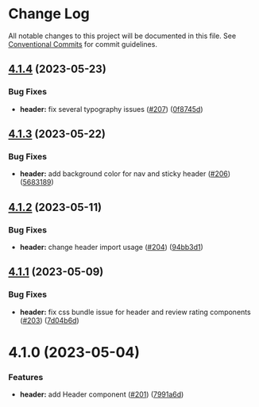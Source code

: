 # Change Log

All notable changes to this project will be documented in this file.
See [Conventional Commits](https://conventionalcommits.org) for commit guidelines.

## [4.1.4](https://github.com/hey-car/heycar-uikit/compare/@heycar-uikit/header@4.1.3...@heycar-uikit/header@4.1.4) (2023-05-23)


### Bug Fixes

* **header:** fix several typography issues ([#207](https://github.com/hey-car/heycar-uikit/issues/207)) ([0f8745d](https://github.com/hey-car/heycar-uikit/commit/0f8745df6b7b807edfdaf5aab0ce2b446f64ec72))





## [4.1.3](https://github.com/hey-car/heycar-uikit/compare/@heycar-uikit/header@4.1.2...@heycar-uikit/header@4.1.3) (2023-05-22)


### Bug Fixes

* **header:** add background color for nav and sticky header ([#206](https://github.com/hey-car/heycar-uikit/issues/206)) ([5683189](https://github.com/hey-car/heycar-uikit/commit/56831896bdf14fca11a79940ad084ef8aa40ed8e))





## [4.1.2](https://github.com/hey-car/heycar-uikit/compare/@heycar-uikit/header@4.1.1...@heycar-uikit/header@4.1.2) (2023-05-11)


### Bug Fixes

* **header:** change header import usage ([#204](https://github.com/hey-car/heycar-uikit/issues/204)) ([94bb3d1](https://github.com/hey-car/heycar-uikit/commit/94bb3d15ad5740ff5d199c3ece6099d020e27c81))





## [4.1.1](https://github.com/hey-car/heycar-uikit/compare/@heycar-uikit/header@4.1.0...@heycar-uikit/header@4.1.1) (2023-05-09)


### Bug Fixes

* **header:** fix css bundle issue for header and review rating components ([#203](https://github.com/hey-car/heycar-uikit/issues/203)) ([7d04b6d](https://github.com/hey-car/heycar-uikit/commit/7d04b6dbceaa2c186dfde44de5a404ddfea5873d))





# 4.1.0 (2023-05-04)


### Features

* **header:** add Header component ([#201](https://github.com/hey-car/heycar-uikit/issues/201)) ([7991a6d](https://github.com/hey-car/heycar-uikit/commit/7991a6df262188e9938acc81ad342bdf044d3e88))
